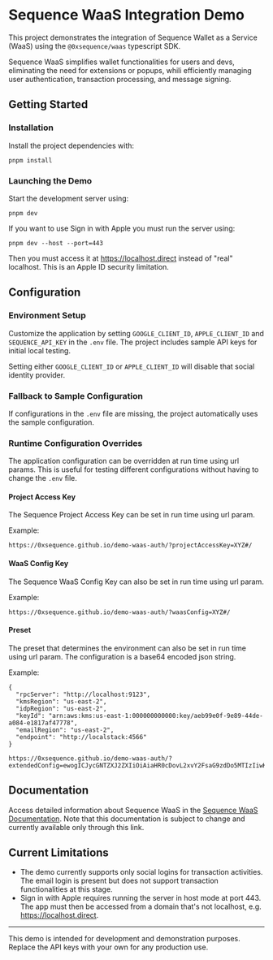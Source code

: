 # Sequence WaaS Integration Demo

This project demonstrates the integration of Sequence Wallet as a Service (WaaS) using the `@0xsequence/waas` typescript SDK.

Sequence WaaS simplifies wallet functionalities for users and devs, eliminating the need for extensions or popups, whili efficiently managing user authentication, transaction processing, and message signing.

## Getting Started

### Installation
Install the project dependencies with:
```
pnpm install
```

### Launching the Demo
Start the development server using:
```
pnpm dev
```

If you want to use Sign in with Apple you must run the server using:
```
pnpm dev --host --port=443
```

Then you must access it at https://localhost.direct instead of "real" localhost. This is an Apple ID security limitation.

## Configuration
### Environment Setup
Customize the application by setting `GOOGLE_CLIENT_ID`, `APPLE_CLIENT_ID` and `SEQUENCE_API_KEY` in the `.env` file. The project includes sample API keys for initial local testing.

Setting either `GOOGLE_CLIENT_ID` or `APPLE_CLIENT_ID` will disable that social identity provider.

### Fallback to Sample Configuration
If configurations in the `.env` file are missing, the project automatically uses the sample configuration.

### Runtime Configuration Overrides

The application configuration can be overridden at run time using url params. This is useful for testing different configurations without having to change the `.env` file.

#### Project Access Key

The Sequence Project Access Key can be set in run time using url param.

Example:
```
https://0xsequence.github.io/demo-waas-auth/?projectAccessKey=XYZ#/
```

#### WaaS Config Key

The Sequence WaaS Config Key can also be set in run time using url param.

Example:
```
https://0xsequence.github.io/demo-waas-auth/?waasConfig=XYZ#/
```

#### Preset

The preset that determines the environment can also be set in run time using url param. The configuration is a base64 encoded json string.

Example:
```
{
  "rpcServer": "http://localhost:9123",
  "kmsRegion": "us-east-2",
  "idpRegion": "us-east-2",
  "keyId": "arn:aws:kms:us-east-1:000000000000:key/aeb99e0f-9e89-44de-a084-e1817af47778",
  "emailRegion": "us-east-2",
  "endpoint": "http://localstack:4566"
}

https://0xsequence.github.io/demo-waas-auth/?extendedConfig=ewogICJycGNTZXJ2ZXIiOiAiaHR0cDovL2xvY2FsaG9zdDo5MTIzIiwKICAia21zUmVnaW9uIjogInVzLWVhc3QtMiIsCiAgImlkcFJlZ2lvbiI6ICJ1cy1lYXN0LTIiLAogICJrZXlJZCI6ICJhcm46YXdzOmttczp1cy1lYXN0LTE6MDAwMDAwMDAwMDAwOmtleS9hZWI5OWUwZi05ZTg5LTQ0ZGUtYTA4NC1lMTgxN2FmNDc3NzgiLAogICJlbWFpbFJlZ2lvbiI6ICJ1cy1lYXN0LTIiLAogICJlbmRwb2ludCI6ICJodHRwOi8vbG9jYWxzdGFjazo0NTY2Igp9
```


## Documentation
Access detailed information about Sequence WaaS in the [Sequence WaaS Documentation](https://docs.sequence.xyz/waas/waas-auth/getting-started). Note that this documentation is subject to change and currently available only through this link.

## Current Limitations
- The demo currently supports only social logins for transaction activities. The email login is present but does not support transaction functionalities at this stage.
- Sign in with Apple requires running the server in host mode at port 443. The app must then be accessed from a domain that's not localhost, e.g. https://localhost.direct.

---

This demo is intended for development and demonstration purposes. Replace the API keys with your own for any production use.
